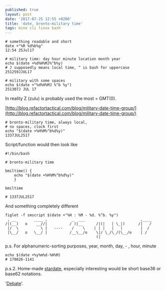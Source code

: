 ```yaml
---
published: true
layout: post
date: '2017-07-25 12:55 +0200'
title: 'date, bronto-military time'
tags: mine cli linux bash
---
```

    # something readable and short
    date +"%R %d%b%g"
    12:54 25Jul17
    
    # military time: day hour minute location month year 
    echo $(date +%d%H%MJ%^b%y) 
    # J supposedly means local time, ^ is bash for uppercase
    251259JJUL17
    
    # military with some spaces
    echo $(date +"%d%H%MJ %^b %y")
    251307J JUL 17

In reality Z (zulu) is probably used the most = GMT(0).

[http://blog.refactortactical.com/blog/military-date-time-group/](http://blog.refactortactical.com/blog/military-date-time-group/)

    # bronto-military time, always local, 
    # no spaces, clock first
    echo "$(date +%H%M%^b%d%y)"
    1337JUL2517
    
Script/function would then look like

    #!/bin/bash

    # bronto-military time

    bmiltime() {
        echo "$(date +%H%M%^b%d%y)"
        }
        
    bmiltime
    
    # 1337JUL2517
    
And something completely different    
  
    figlet -f smscript $(date +"%H : %M - %d. %^b. %y")
     , __        ____ ,           _  ___                         ,____
    /|(__)   o    __//|          / )|__      /|(|   | \_|)      /|   /
     |/  \          \ |   ----    /    \    | | |   |   |        |  / 
     |\__/   o   \__/ |          /__\__/o    \|/ \_/\_/(\__/o    | /  
                                             (|

p.s. For alphanumeric-sorting purposes, year, month, day, - , hour, minute

    echo $(date +%y%m%d-%H%M)
    # 170826-1141
    
p.s.2. Home-made [stardate](https://raw.githubusercontent.com/brontosaurusrex/stretchbang/master/bin/stardate), especially interesting would be short base36 or base62 notations.

'[Debate](https://forums.bunsenlabs.org/viewtopic.php?pid=59852#p59852)'.
